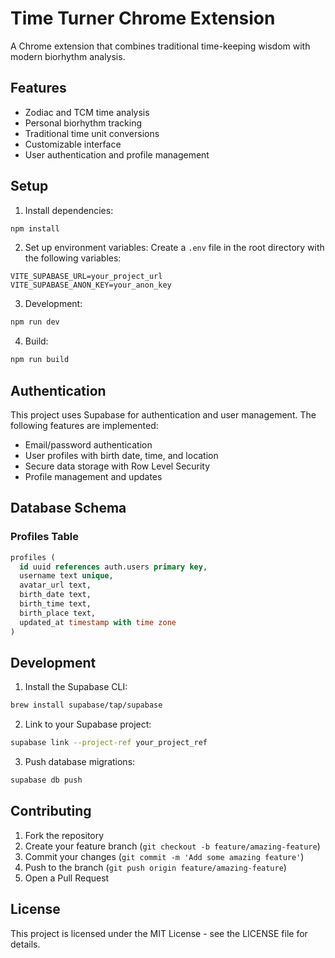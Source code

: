 # Time Turner Chrome Extension

A Chrome extension that combines traditional time-keeping wisdom with modern biorhythm analysis.

## Features

- Zodiac and TCM time analysis
- Personal biorhythm tracking
- Traditional time unit conversions
- Customizable interface
- User authentication and profile management

## Setup

1. Install dependencies:
```bash
npm install
```

2. Set up environment variables:
Create a `.env` file in the root directory with the following variables:
```
VITE_SUPABASE_URL=your_project_url
VITE_SUPABASE_ANON_KEY=your_anon_key
```

3. Development:
```bash
npm run dev
```

4. Build:
```bash
npm run build
```

## Authentication

This project uses Supabase for authentication and user management. The following features are implemented:

- Email/password authentication
- User profiles with birth date, time, and location
- Secure data storage with Row Level Security
- Profile management and updates

## Database Schema

### Profiles Table
```sql
profiles (
  id uuid references auth.users primary key,
  username text unique,
  avatar_url text,
  birth_date text,
  birth_time text,
  birth_place text,
  updated_at timestamp with time zone
)
```

## Development

1. Install the Supabase CLI:
```bash
brew install supabase/tap/supabase
```

2. Link to your Supabase project:
```bash
supabase link --project-ref your_project_ref
```

3. Push database migrations:
```bash
supabase db push
```

## Contributing

1. Fork the repository
2. Create your feature branch (`git checkout -b feature/amazing-feature`)
3. Commit your changes (`git commit -m 'Add some amazing feature'`)
4. Push to the branch (`git push origin feature/amazing-feature`)
5. Open a Pull Request

## License

This project is licensed under the MIT License - see the LICENSE file for details.
